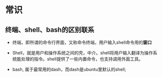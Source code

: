 # 常识

## 终端、shell、bash的区别联系
- 终端，即所谓的命令行界面，又称命令终端，用户输入shell命令用的**窗口** 

- Shell，就是用户和操作系统之间的壳，中介。shell将用户输入翻译为操作系统能处理的指令。shell提供了一些内置命令，也支持调用外面工具。 

- bash, 属于最常用的dash，而dash是ubuntu里默认的shell;  


